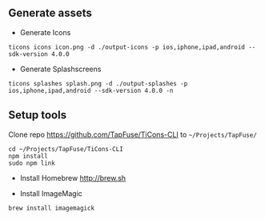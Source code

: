 ## Generate assets

* Generate Icons
```shell
ticons icons icon.png -d ./output-icons -p ios,iphone,ipad,android --sdk-version 4.0.0
```
* Generate Splashscreens
```
ticons splashes splash.png -d ./output-splashes -p ios,iphone,ipad,android --sdk-version 4.0.0 -n
```

## Setup tools

Clone repo https://github.com/TapFuse/TiCons-CLI to `~/Projects/TapFuse/`
```shell
cd ~/Projects/TapFuse/TiCons-CLI
npm install
sudo npm link
```

* Install Homebrew
http://brew.sh

* Install ImageMagic
```
brew install imagemagick
```